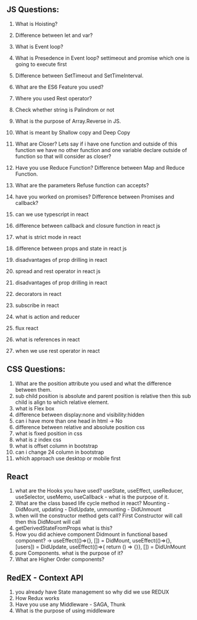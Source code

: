 ## JS Questions:
1. What is Hoisting?
2. Difference between let and var?
3. What is Event loop?
4. What is Presedence in Event loop? settimeout and promise which one is going to execute first
5. Difference between SetTimeout and SetTimeInterval.
6. What are the ES6 Feature you used?
7. Where you used Rest operator?
8. Check whether string is Palindrom or not
9. What is the purpose of Array.Reverse in JS.
10. What is meant by Shallow copy and Deep Copy
11. What are Closer? Lets say if i have one function and outside of this function we have no other function and one variable declare outside of function so that will consider as closer?
12. Have you use Reduce Function? Difference between Map and Reduce Function.
13. What are the parameters Refuse function can accepts?
14. have you worked on promises? Difference between Promises and callback?

1. can we use typescript in react
2. difference between callback and closure function in react js
3. what is strict mode in react
4. difference between props and state in react js
5. disadvantages of prop drilling in react
6. spread and rest operator in react js
7. disadvantages of prop drilling in react
8. decorators in react
9. subscribe in react
10. what is action and reducer
11. flux react
12. what is references in react
13. when we use rest operator in react


## CSS Questions:
1. What are the position attribute you used and what the difference between them.
2. sub child position is absolute and parent position is relative then this sub child is align to which relative element.
3. what is Flex box
4. difference between display:none and visibility:hidden
5. can i have more than one head in html -> No
6. difference between relative and absolute position css
7. what is fixed position in css
8. what is z index css
9. what is offset column in bootstrap
10. can i change 24 column in bootstrap
11. which approach use desktop or mobile first

## React
1. what are the Hooks you have used? useState, useEffect, useReducer, useSelector, useMemo, useCallback - what is the purpose of it.
2. What are the class based life cycle method in react? Mounting - DidMount, updating - DidUpdate, unmounting - DidUnmount
3. when will the constructor method gets call? First Constructor will call then this DidMount will call
4. getDerivedStateFromProps what is this?
5. How you did achieve component Didmount in functional based component? -> useEffect(()=>{}, []) = DidMount, useEffect(()=>{}, [users]) = DidUpdate, useEffect(()=>{ return () => {}}, []) = DidUnMount
6. pure Components. what is the purpose of it?
7. What are Higher Order components?

## RedEX - Context API
1. you already have State management so why did we use REDUX
2. How Redux works
3. Have you use any Middleware - SAGA,  Thunk
4. What is the purpose of using middleware
























